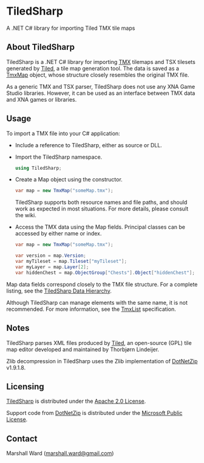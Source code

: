 TiledSharp
==========
A .NET C# library for importing Tiled TMX tile maps

About TiledSharp
----------------
TiledSharp is a .NET C# library for importing [TMX] tilemaps and TSX tilesets
generated by [Tiled], a tile map generation tool. The data is saved as a
[TmxMap] object, whose structure closely resembles the original TMX file.

As a generic TMX and TSX parser, TiledSharp does not use any XNA Game Studio
libraries. However, it can be used as an interface between TMX data and XNA
games or libraries.

Usage
-----
To import a TMX file into your C# application:

- Include a reference to TiledSharp, either as source or DLL.

- Import the TiledSharp namespace.

    ```csharp
    using TiledSharp;
    ```

- Create a Map object using the constructor.

    ```csharp
    var map = new TmxMap("someMap.tmx");
    ```
    
    TiledSharp supports both resource names and file paths, and should work as
    expected in most situations. For more details, please consult the wiki.

- Access the TMX data using the Map fields. Principal classes can be accessed
  by either name or index.

    ```csharp
    var map = new TmxMap("someMap.tmx");

    var version = map.Version;
    var myTileset = map.Tileset["myTileset"];
    var myLayer = map.Layer[2];
    var hiddenChest = map.ObjectGroup["Chests"].Object["hiddenChest"];
    ```

Map data fields correspond closely to the TMX file structure. For a complete
listing, see the [TiledSharp Data Hierarchy].
 
Although TiledSharp can manage elements with the same name, it is not
recommended. For more information, see the [TmxList] specification.

Notes
-----
TiledSharp parses XML files produced by [Tiled], an open-source (GPL) tile
map editor developed and maintained by Thorbjørn Lindeijer.

Zlib decompression in TiledSharp uses the Zlib implementation of [DotNetZip]
v1.9.1.8.

Licensing
---------
[TiledSharp] is distributed under the [Apache 2.0 License].

Support code from [DotNetZip] is distributed under the
[Microsoft Public License][Ms-PL].

Contact
-------
Marshall Ward (<marshall.ward@gmail.com>)

[TiledSharp]: https://github.com/marshallward/TiledSharp
[Tiled]: http://mapeditor.org
[TmxMap]: https://github.com/marshallward/TiledSharp/wiki/TmxMap
[TMX]: https://github.com/bjorn/tiled/wiki/TMX-Map-Format
[TiledSharp Data Hierarchy]: https://github.com/marshallward/TiledSharp/wiki/TiledSharp-Data-Hierarchy
[TmxList]: https://github.com/marshallward/TiledSharp/wiki/TmxList
[DotNetZip]: http://dotnetzip.codeplex.com
[Apache 2.0 License]: http://www.apache.org/licenses/LICENSE-2.0.txt
[Ms-PL]: http://www.microsoft.com/en-us/openness/licenses.aspx#MPL
